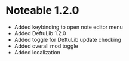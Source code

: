 # Noteable 1.2.0

- Added keybinding to open note editor menu
- Added DeftuLib 1.2.0
- Added toggle for DeftuLib update checking
- Added overall mod toggle
- Added localization
